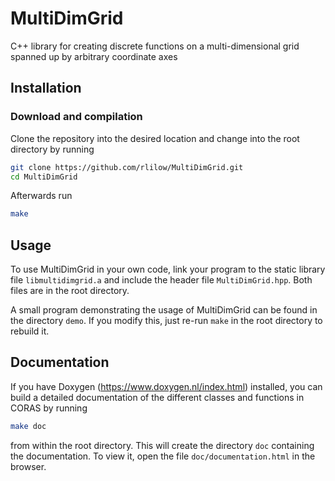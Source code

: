 # MultiDimGrid

C++ library for creating discrete functions on a multi-dimensional grid spanned up by arbitrary coordinate axes

## Installation

### Download and compilation

Clone the repository into the desired location and change into the root directory by running

```bash
git clone https://github.com/rlilow/MultiDimGrid.git
cd MultiDimGrid
```

Afterwards run

```bash
make
```

## Usage

To use MultiDimGrid in your own code, link your program to the static library file `libmultidimgrid.a` and include the header file `MultiDimGrid.hpp`. Both files are in the root directory.

A small program demonstrating the usage of MultiDimGrid can be found in the directory `demo`. If you modify this, just re-run `make` in the root directory to rebuild it.

## Documentation 

If you have Doxygen (https://www.doxygen.nl/index.html) installed, you can build a detailed documentation of the different classes and functions in CORAS by running

```bash
make doc
```

from within the root directory.
This will create the directory `doc` containing the documentation.
To view it, open the file `doc/documentation.html` in the browser.